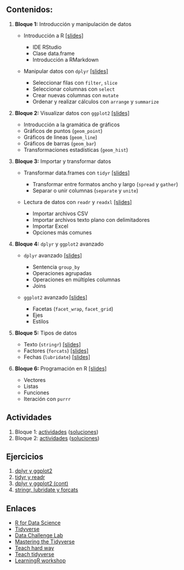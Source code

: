 ## Contenidos:

1. **Bloque 1:** Introducción y manipulación de datos

   - Introducción a R [[slides]](./src/00-intro.html)

     - IDE RStudio
     - Clase data.frame
     - Introducción a RMarkdown

   - Manipular datos con `dplyr` [[slides]](./src/01-dplyr.html)
     - Seleccionar filas con `filter`, `slice`
     - Seleccionar columnas con `select`
     - Crear nuevas columnas con `mutate`
     - Ordenar y realizar cálculos con `arrange` y `summarize`

2. **Bloque 2:** Visualizar datos con `ggplot2` [[slides]](./src/02-ggplot2.html)

   - Introducción a la gramática de gráficos
   - Gráficos de puntos (`geom_point`)
   - Gráficos de lineas (`geom_line`)
   - Gráficos de barras (`geom_bar`)
   - Transformaciones estadísticas (`geom_hist`)

3. **Bloque 3:** Importar y transformar datos

   - Transformar data.frames con `tidyr` [[slides]](./src/03-tidyr.html)

     - Transformar entre formatos ancho y largo (`spread` y `gather`)
     - Separar o unir columnas (`separate` y `unite`)

   - Lectura de datos con `readr` y `readxl` [[slides]](./src/04-readr.html)
     - Importar archivos CSV
     - Importar archivos texto plano con delimitadores
     - Importar Excel
     - Opciones más comunes

4. **Bloque 4:** `dplyr` y `ggplot2` avanzado

   - `dplyr` avanzado [[slides]](./src/10-dplyr_cont.html)

     - Sentencia `group_by`
     - Operaciones agrupadas
     - Operaciones en múltiples columnas
     - Joins

   - `ggplot2` avanzado [[slides]](./src/09-ggplot2_cont.html)
     - Facetas (`facet_wrap`, `facet_grid`)
     - Ejes
     - Estilos

5. **Bloque 5:** Tipos de datos

   - Texto (`stringr`) [[slides]](./src/05-stringr.html)
   - Factores (`forcats`) [[slides]](./src/06-forcats.html)
   - Fechas (`lubridate`) [[slides]](./src/07-lubridate.html)

6. **Bloque 6:** Programación en R [[slides]](./src/08-purrr.html)
   - Vectores
   - Listas
   - Funciones
   - Iteración con `purrr`

## Actividades

1. Bloque 1: [actividades](actividades/bloque1.md) ([soluciones](actividades/bloque1_sol.md))
2. Bloque 2: [actividades](actividades/bloque2.md) ([soluciones](actividades/bloque2_sol.md))

## Ejercicios

1. [dplyr y ggplot2](ejercicios/ejercicios1.html)
2. [tidyr y readr](ejercicios/ejercicios2.html)
3. [dplyr y ggplot2 (cont)](ejercicios/ejercicios3.html)
4. [stringr, lubridate y forcats](ejercicios/ejercicios4.html)

## Enlaces

- [R for Data Science](http://r4ds.had.co.nz/)
- [Tidyverse](https://www.tidyverse.org/)
- [Data Challenge Lab](https://dcl-2019-04.github.io/curriculum/)
- [Mastering the Tidyverse](https://github.com/rstudio/master-the-tidyverse)
- [Teach hard way](http://varianceexplained.org/r/teach-hard-way/)
- [Teach tidyverse](http://varianceexplained.org/r/teach-tidyverse/)
- [LearningR workshop](https://nyu-cdsc.github.io/learningr/)
